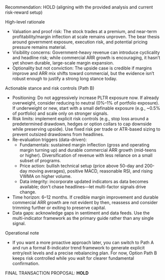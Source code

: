 Recommendation: HOLD (aligning with the provided analysis and current risk-reward setup)

High-level rationale
- Valuation and proof risk: The stock trades at a premium, and near-term profitability/margin inflection at scale remains unproven. The bear thesis around government exposure, execution risk, and potential pricing pressure remains material.
- Visibility concerns: Government-heavy revenue can introduce cyclicality and headline risk; while commercial ARR growth is encouraging, it hasn’t yet shown durable, large-scale margin expansion.
- Optionality but not conviction: The upside case is credible if margins improve and ARR mix shifts toward commercial, but the evidence isn’t robust enough to justify a strong long stance today.

Actionable stance and risk controls (Path B)
- Positioning: Do not aggressively increase PLTR exposure now. If already overweight, consider reducing to neutral (0%–1% of portfolio exposure). If underweight or new, start with a small definable exposure (e.g., ~0.5% of portfolio) and scale only on stronger signals.
- Risk limits: implement explicit risk controls (e.g., stop loss around a predetermined drawdown, hedges or option collars to cap downside while preserving upside). Use fixed risk per trade or ATR-based sizing to prevent outsized drawdowns from headlines.
- Re-evaluation triggers (data-driven): 
  - Fundamentals: sustained margin inflection (gross and operating margin turning up) and durable commercial ARR growth (mid-teens or higher). Diversification of revenue with less reliance on a small subset of programs.
  - Price action: bullish technical setup (price above 50-day and 200-day moving averages), positive MACD, reasonable RSI, and rising VWMA on higher volume.
  - Data integrity: incorporate updated indicators as data becomes available; don’t chase headlines—let multi-factor signals drive change.
- Time horizon: 6–12 months. If credible margin improvement and durable commercial ARR growth are not evident by then, reassess and consider trimming further or exiting to preserve capital.
- Data gaps: acknowledge gaps in sentiment and data feeds. Use the multi-indicator framework as the primary guide rather than any single signal.

Operational note
- If you want a more proactive approach later, you can switch to Path A and run a formal 8-indicator trend framework to generate explicit entry/exit levels and a precise rebalancing plan. For now, Option Path B keeps risk controlled while you wait for clearer fundamental confirmation.

FINAL TRANSACTION PROPOSAL: **HOLD**